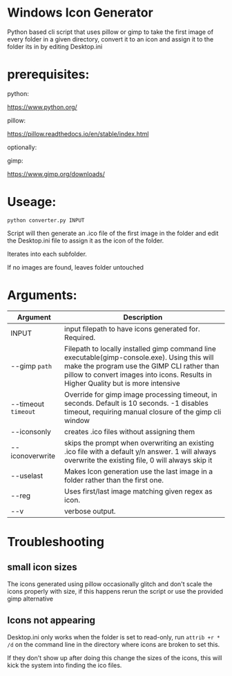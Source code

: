 # Windows Icon Generator
Python based cli script that uses pillow or gimp to take the first image of every folder in a given directory, convert it to an icon and assign it to the folder its in by editing Desktop.ini

# prerequisites:
python:

https://www.python.org/


pillow: 

https://pillow.readthedocs.io/en/stable/index.html

optionally:

gimp: 

https://www.gimp.org/downloads/

# Useage:
`python converter.py INPUT`

Script will then generate an .ico file of the first image in the folder and edit the Desktop.ini file to assign it as the icon of the folder.

Iterates into each subfolder.

If no images are found, leaves folder untouched

# Arguments:
|Argument        |Description|
| --------------- |----------|
|INPUT| input filepath to have icons generated for. Required.|
|--gimp `path` |Filepath to locally installed gimp command line executable(gimp-console.exe). Using this will make the program use the GIMP CLI rather than pillow to convert images into icons. Results in Higher Quality but is more intensive |
|--timeout `timeout` |Override for gimp image processing timeout, in seconds. Default is 10 seconds. -1 disables timeout, requiring manual closure of the gimp cli window |
|--iconsonly|creates .ico files without assigning them|
|--iconoverwrite|skips the prompt when overwriting an existing .ico file with a default y/n answer. 1 will always overwrite the existing file, 0 will always skip it|
|--uselast|Makes Icon generation use the last image in a folder rather than the first one.|
|--reg|Uses first/last image matching given regex as icon.|
|--v|verbose output.|
# Troubleshooting

## small icon sizes

The icons generated using pillow occasionally glitch and don't scale the icons properly with size, if this happens rerun the script or use the provided gimp alternative

## Icons not appearing

Desktop.ini only works when the folder is set to read-only, run `attrib +r * /d` on the command line in the directory where icons are broken to set this.

If they don't show up after doing this change the sizes of the icons, this will kick the system into finding the ico files.



